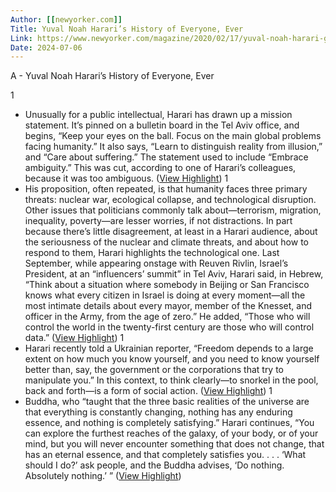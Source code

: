 ```yaml
---
Author: [[newyorker.com]]
Title: Yuval Noah Harari’s History of Everyone, Ever
Link: https://www.newyorker.com/magazine/2020/02/17/yuval-noah-harari-gives-the-really-big-picture
Date: 2024-07-06
---
```

A - Yuval Noah Harari’s History of Everyone, Ever

1
- Unusually for a public intellectual, Harari has drawn up a mission statement. It’s pinned on a bulletin board in the Tel Aviv office, and begins, “Keep your eyes on the ball. Focus on the main global problems facing humanity.” It also says, “Learn to distinguish reality from illusion,” and “Care about suffering.” The statement used to include “Embrace ambiguity.” This was cut, according to one of Harari’s colleagues, because it was too ambiguous. ([View Highlight](https://instapaper.com/read/1503328984/19453870))
1
- His proposition, often repeated, is that humanity faces three primary threats: nuclear war, ecological collapse, and technological disruption. Other issues that politicians commonly talk about—terrorism, migration, inequality, poverty—are lesser worries, if not distractions. In part because there’s little disagreement, at least in a Harari audience, about the seriousness of the nuclear and climate threats, and about how to respond to them, Harari highlights the technological one. Last September, while appearing onstage with Reuven Rivlin, Israel’s President, at an “influencers’ summit” in Tel Aviv, Harari said, in Hebrew, “Think about a situation where somebody in Beijing or San Francisco knows what every citizen in Israel is doing at every moment—all the most intimate details about every mayor, member of the Knesset, and officer in the Army, from the age of zero.” He added, “Those who will control the world in the twenty-first century are those who will control data.” ([View Highlight](https://instapaper.com/read/1503328984/19453896))
1
- Harari recently told a Ukrainian reporter, “Freedom depends to a large extent on how much you know yourself, and you need to know yourself better than, say, the government or the corporations that try to manipulate you.” In this context, to think clearly—to snorkel in the pool, back and forth—is a form of social action. ([View Highlight](https://instapaper.com/read/1503328984/19453914))
1
- Buddha, who “taught that the three basic realities of the universe are that everything is constantly changing, nothing has any enduring essence, and nothing is completely satisfying.” Harari continues, “You can explore the furthest reaches of the galaxy, of your body, or of your mind, but you will never encounter something that does not change, that has an eternal essence, and that completely satisfies you. . . . ‘What should I do?’ ask people, and the Buddha advises, ‘Do nothing. Absolutely nothing.’ ” ([View Highlight](https://instapaper.com/read/1503328984/19453924))
